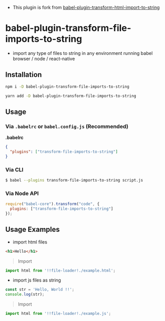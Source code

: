 - This plugin is fork from [babel-plugin-transform-html-import-to-string](https://github.com/yeiniel/babel-plugin-transform-html-import-to-string)

# babel-plugin-transform-file-imports-to-string

- import any type of files to string in any environment running babel browser / node / react-native 

## Installation

``` bash
npm i -D babel-plugin-transform-file-imports-to-string
```
``` bash
yarn add -D babel-plugin-transform-file-imports-to-string
```
## Usage

### Via `.babelrc` or `babel.config.js` (Recommended)

**.babelrc**

```json
{
  "plugins": ["transform-file-imports-to-string"]
}
```

### Via CLI

```sh
$ babel --plugins transform-file-imports-to-string script.js
```

### Via Node API

```javascript
require("babel-core").transform("code", {
  plugins: ["transform-file-imports-to-string"]
});
```


## Usage Examples

- import html files
```html
<h1>Hello</h1>
```

> Import

```js
import html from '!!file-loader!./example.html';
```


- import js files as string
```js
const str = 'Hello, World !!';
console.log(str);

```

> Import

```js
import html from '!!file-loader!./example.js';
```
